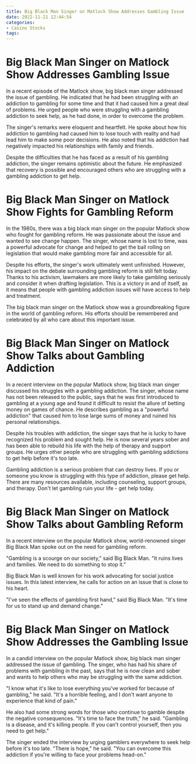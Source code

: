 ```yaml
---
title: Big Black Man Singer on Matlock Show Addresses Gambling Issue
date: 2022-11-21 12:44:54
categories:
- Casino Stocks
tags:
---
```



#  Big Black Man Singer on Matlock Show Addresses Gambling Issue

In a recent episode of the Matlock show, big black man singer addressed the issue of gambling. He indicated that he had been struggling with an addiction to gambling for some time and that it had caused him a great deal of problems. He urged people who were struggling with a gambling addiction to seek help, as he had done, in order to overcome the problem.

The singer's remarks were eloquent and heartfelt. He spoke about how his addiction to gambling had caused him to lose touch with reality and had lead him to make some poor decisions. He also noted that his addiction had negatively impacted his relationships with family and friends.

Despite the difficulties that he has faced as a result of his gambling addiction, the singer remains optimistic about the future. He emphasized that recovery is possible and encouraged others who are struggling with a gambling addiction to get help.

#  Big Black Man Singer on Matlock Show Fights for Gambling Reform

In the 1980s, there was a big black man singer on the popular Matlock show who fought for gambling reform. He was passionate about the issue and wanted to see change happen. The singer, whose name is lost to time, was a powerful advocate for change and helped to get the ball rolling on legislation that would make gambling more fair and accessible for all.

Despite his efforts, the singer's work ultimately went unfinished. However, his impact on the debate surrounding gambling reform is still felt today. Thanks to his activism, lawmakers are more likely to take gambling seriously and consider it when drafting legislation. This is a victory in and of itself, as it means that people with gambling addiction issues will have access to help and treatment.

The big black man singer on the Matlock show was a groundbreaking figure in the world of gambling reform. His efforts should be remembered and celebrated by all who care about this important issue.

#  Big Black Man Singer on Matlock Show Talks about Gambling Addiction

In a recent interview on the popular Matlock show, big black man singer discussed his struggles with a gambling addiction. The singer, whose name has not been released to the public, says that he was first introduced to gambling at a young age and found it difficult to resist the allure of betting money on games of chance. He describes gambling as a "powerful addiction" that caused him to lose large sums of money and ruined his personal relationships.

Despite his troubles with addiction, the singer says that he is lucky to have recognized his problem and sought help. He is now several years sober and has been able to rebuild his life with the help of therapy and support groups. He urges other people who are struggling with gambling addictions to get help before it's too late.

Gambling addiction is a serious problem that can destroy lives. If you or someone you know is struggling with this type of addiction, please get help. There are many resources available, including counseling, support groups, and therapy. Don't let gambling ruin your life - get help today.

#  Big Black Man Singer on Matlock Show Talks about Gambling Reform 

In a recent interview on the popular Matlock show, world-renowned singer Big Black Man spoke out on the need for gambling reform.

"Gambling is a scourge on our society," said Big Black Man. "It ruins lives and families. We need to do something to stop it."

Big Black Man is well known for his work advocating for social justice issues. In this latest interview, he calls for action on an issue that is close to his heart.

"I've seen the effects of gambling first hand," said Big Black Man. "It's time for us to stand up and demand change."

#  Big Black Man Singer on Matlock Show Addresses the Gambling Issue

In a candid interview on the popular Matlock show, big black man singer addressed the issue of gambling. The singer, who has had his share of problems with gambling in the past, says that he is now clean and sober and wants to help others who may be struggling with the same addiction.

"I know what it's like to lose everything you've worked for because of gambling," he said. "It's a horrible feeling, and I don't want anyone to experience that kind of pain."

He also had some strong words for those who continue to gamble despite the negative consequences. "It's time to face the truth," he said. "Gambling is a disease, and it's killing people. If you can't control yourself, then you need to get help."

The singer ended the interview by urging gamblers everywhere to seek help before it's too late. "There is hope," he said. "You can overcome this addiction if you're willing to face your problems head-on."